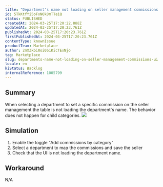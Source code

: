 ```yaml
---
title: "Department's name not loading on seller management commissions UI"
id: 5TkKtfYi5oFxNOk0mTTeiQ
status: PUBLISHED
createdAt: 2024-03-25T17:20:22.888Z
updatedAt: 2024-03-25T17:20:23.761Z
publishedAt: 2024-03-25T17:20:23.761Z
firstPublishedAt: 2024-03-25T17:20:23.761Z
contentType: knownIssue
productTeam: Marketplace
author: 2mXZkbi0oi061KicTExNjo
tag: Marketplace
slug: departments-name-not-loading-on-seller-management-commissions-ui
locale: en
kiStatus: Backlog
internalReference: 1005799
---
```


## Summary


When selecting a department to set a specific commission on the seller management the table is not loading the department's name. The behavior does not happen for child categories.
 ![](https://vtexhelp.zendesk.com/attachments/token/irbcBV8R7kNO4F5XsLHtaxUMO/?name=image.png)


##

## Simulation



1. Enable the toggle "Add commissions by category"
2. Select a department to map the commissions and save the seller
3. Check that the UI is not loading the department name.


##

## Workaround


N/A





